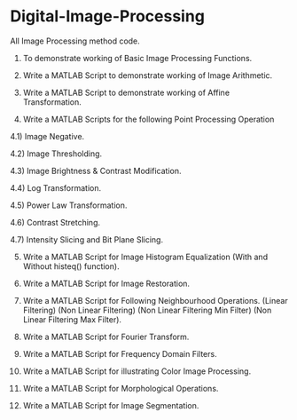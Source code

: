 # Digital-Image-Processing

All Image Processing method code.

1) To demonstrate working of Basic Image Processing Functions.

2) Write a MATLAB Script to demonstrate working of Image Arithmetic. 

3) Write a MATLAB Script to demonstrate working of Affine Transformation.

4) Write a MATLAB Scripts for the following Point Processing Operation 

  4.1) Image Negative. 

  4.2) Image Thresholding. 
  
  4.3) Image Brightness & Contrast Modification. 
  
  4.4) Log Transformation. 
  
  4.5) Power Law Transformation. 
  
  4.6) Contrast Stretching. 
  
  4.7) Intensity Slicing and Bit Plane Slicing. 
  
5) Write a MATLAB Script for Image Histogram Equalization (With and Without histeq() function).

6) Write a MATLAB Script for Image Restoration.

7) Write a MATLAB Script for Following Neighbourhood Operations. (Linear Filtering) (Non Linear Filtering) (Non Linear Filtering Min Filter) (Non Linear Filtering Max Filter).

8) Write a MATLAB Script for Fourier Transform.

9) Write a MATLAB Script for Frequency Domain Filters.

10) Write a MATLAB Script for illustrating Color Image Processing.

11) Write a MATLAB Script for Morphological Operations.

12) Write a MATLAB Script for Image Segmentation.
